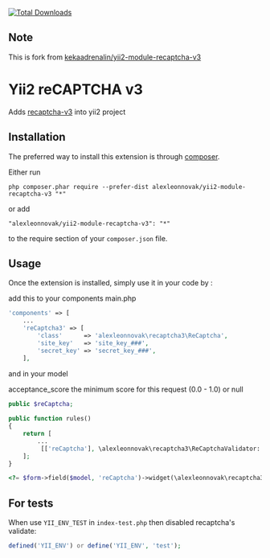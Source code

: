 [![Total Downloads](https://img.shields.io/packagist/dt/alexleonnovak/yii2-module-recaptcha-v3.svg?style=flat-square)](https://packagist.org/packages/alexleonnovak/yii2-module-recaptcha-v3) 

Note
----
This is fork from [kekaadrenalin/yii2-module-recaptcha-v3](https://github.com/kekaadrenalin/yii2-module-recaptcha-v3)

Yii2 reCAPTCHA v3
=================
Adds [recaptcha-v3](https://developers.google.com/recaptcha/docs/v3) into yii2 project

Installation
------------

The preferred way to install this extension is through [composer](http://getcomposer.org/download/).

Either run

```
php composer.phar require --prefer-dist alexleonnovak/yii2-module-recaptcha-v3 "*"
```

or add

```
"alexleonnovak/yii2-module-recaptcha-v3": "*"
```

to the require section of your `composer.json` file.


Usage
-----

Once the extension is installed, simply use it in your code by  :

add this to your components main.php

```php
'components' => [
    ...
    'reCaptcha3' => [
        'class'      => 'alexleonnovak\recaptcha3\ReCaptcha',
        'site_key'   => 'site_key_###',
        'secret_key' => 'secret_key_###',
    ],

```

and in your model

acceptance_score the minimum score for this request (0.0 - 1.0) or null

```php
public $reCaptcha;
 
public function rules()
{
 	return [
 		...
 		 [['reCaptcha'], \alexleonnovak\recaptcha3\ReCaptchaValidator::className(), 'acceptance_score' => 0]
 	];
}
```

```php
<?= $form->field($model, 'reCaptcha')->widget(\alexleonnovak\recaptcha3\ReCaptchaWidget::class) ?>
```

For tests
---------

When use ```YII_ENV_TEST``` in ```index-test.php``` then disabled recaptcha's validate:
```php
defined('YII_ENV') or define('YII_ENV', 'test');
```